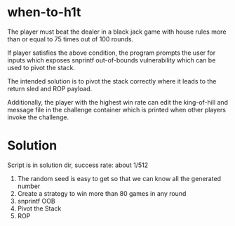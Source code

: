 # when-to-h1t

The player must beat the dealer in a black jack game with house rules more than or equal to 75 times out of 100 rounds.

If player satisfies the above condition, the program prompts the user for inputs which exposes snprintf out-of-bounds vulnerability which can be used to pivot the stack.

The intended solution is to pivot the stack correctly where it leads to the return sled and ROP payload.

Additionally, the player with the highest win rate can edit the king-of-hill and message file in the challenge container which is printed when other players invoke the challenge.

# Solution

Script is in solution dir, success rate: about 1/512

1. The random seed is easy to get so that we can know all the generated number
2. Create a strategy to win more than 80 games in any round
3. snprintf OOB
4. Pivot the Stack 
5. ROP
